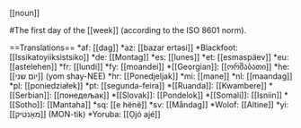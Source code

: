 [[noun]]

#The first day of the [[week]] (according to the ISO 8601 norm).

==Translations==
*af: [[dag]]
*az: [[bazar ert&#601;si]]
*Blackfoot: [[Issikatoyiiksistsiko]]
*de: [[Montag]]
*es: [[lunes]]
*et: [[esmaspäev]]
*eu: [[astelehen]]
*fr: [[lundi]]
*fy: [[moandei]]
*[[Georgian]]: [[ორშაბათი]]
*he: [[יום שני]] (yom shay-NEE)
*hr: [[Ponedjeljak]]
*mi: [[mane]]
*nl: [[maandag]]
*pl: [[poniedziałek]]
*pt: [[segunda-feira]]
*[[Ruanda]]: [[Kwambere]]
*[[Serbian]]: [[понедељак]]
*[[Slovak]]: [[Pondelok]]
*[[Somali]]: [[Isniin]]
*[[Sotho]]: [[Mantaha]]
*sq: [[e h&euml;n&euml;]]
*sv: [[Måndag]]
*Wolof: [[Altine]]
*yi: [[מאָנטיק]] (MON-tik)
*Yoruba: [[Ọjó ajé]]
